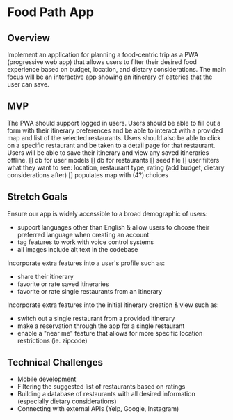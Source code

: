 # Food Path App

## Overview
Implement an application for planning a food-centric trip as a PWA (progressive web app) that allows users to filter their desired food experience based on budget, location, and dietary considerations. The main focus will be an interactive app showing an itinerary of eateries that the user can save.

## MVP
The PWA should support logged in users. Users should be able to fill out a form with their itinerary preferences and be able to interact with a provided map and list of the selected restaurants. Users should also be able to click on a specific restaurant and be taken to a detail page for that restaurant. Users will be able to save their itinerary and view any saved itineraries offline.
 [] db for user models
 [] db for restaurants
 [] seed file
 [] user filters what they want to see: location, restaurant type, rating (add budget, dietary considerations after)
 [] populates map with (4?) choices

## Stretch Goals
Ensure our app is widely accessible to a broad demographic of users:
  - support languages other than English & allow users to choose their preferred language when creating an account
  - tag features to work with voice control systems
  - all images include alt text in the codebase

Incorporate extra features into a user's profile such as:
  - share their itinerary
  - favorite or rate saved itineraries
  - favorite or rate single restaurants from an itinerary

Incorporate extra features into the initial itinerary creation & view such as:
  - switch out a single restaurant from a provided itinerary
  - make a reservation through the app for a single restaurant
  - enable a "near me" feature that allows for more specific location restrictions (ie. zipcode)

## Technical Challenges
- Mobile development
- Filtering the suggested list of restaurants based on ratings
- Building a database of restaurants with all desired information (especially dietary considerations)
- Connecting with external APIs (Yelp, Google, Instagram)
